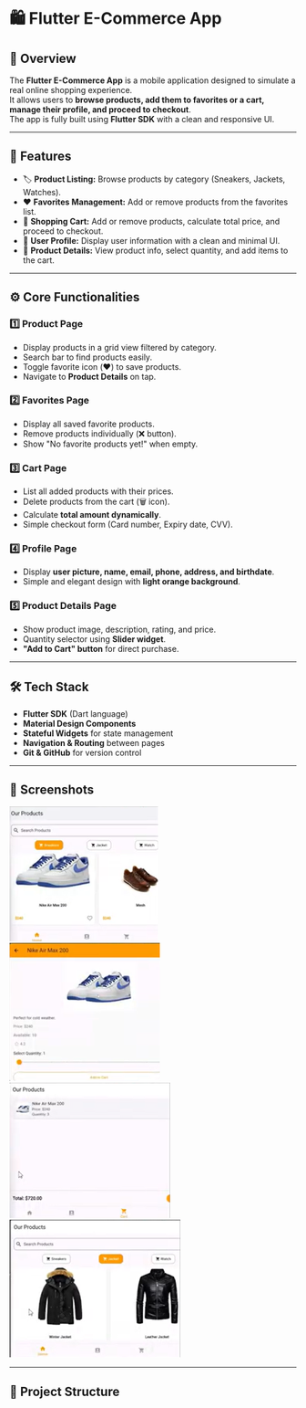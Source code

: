 # 🛍️ Flutter E-Commerce App

## 📌 Overview
The **Flutter E-Commerce App** is a mobile application designed to simulate a real online shopping experience.  
It allows users to **browse products, add them to favorites or a cart, manage their profile, and proceed to checkout**.  
The app is fully built using **Flutter SDK** with a clean and responsive UI.

---

## 🚀 Features
- 🏷 **Product Listing:** Browse products by category (Sneakers, Jackets, Watches).
- ❤️ **Favorites Management:** Add or remove products from the favorites list.
- 🛒 **Shopping Cart:** Add or remove products, calculate total price, and proceed to checkout.
- 👤 **User Profile:** Display user information with a clean and minimal UI.
- 📄 **Product Details:** View product info, select quantity, and add items to the cart.

---

## ⚙️ Core Functionalities

### 1️⃣ Product Page
- Display products in a grid view filtered by category.
- Search bar to find products easily.
- Toggle favorite icon (❤️) to save products.
- Navigate to **Product Details** on tap.

### 2️⃣ Favorites Page
- Display all saved favorite products.
- Remove products individually (❌ button).
- Show "No favorite products yet!" when empty.

### 3️⃣ Cart Page
- List all added products with their prices.
- Delete products from the cart (🗑️ icon).
- Calculate **total amount dynamically**.
- Simple checkout form (Card number, Expiry date, CVV).

### 4️⃣ Profile Page
- Display **user picture, name, email, phone, address, and birthdate**.
- Simple and elegant design with **light orange background**.

### 5️⃣ Product Details Page
- Show product image, description, rating, and price.
- Quantity selector using **Slider widget**.
- **"Add to Cart" button** for direct purchase.

---

## 🛠 Tech Stack
- **Flutter SDK** (Dart language)
- **Material Design Components**
- **Stateful Widgets** for state management
- **Navigation & Routing** between pages
- **Git & GitHub** for version control

---

## 📸 Screenshots

![Screen1](screen1.png)
![Screen2](screen2.png)
![Screen3](screen3.png)
![Screen4](screen4.png)

---

## 📂 Project Structure
